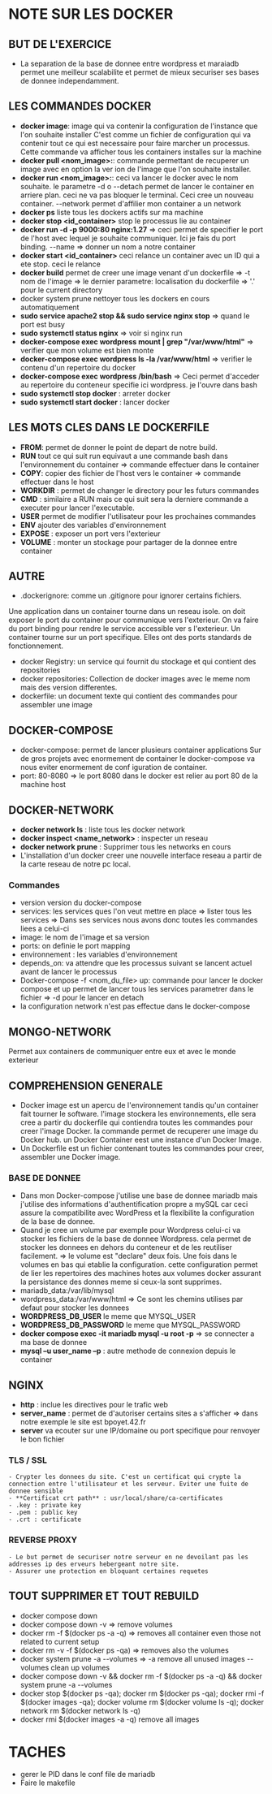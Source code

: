 
# NOTE SUR LES DOCKER

## BUT DE L'EXERCICE

- La separation de la base de donnee entre wordpress et maraiadb permet une meilleur scalabilite et permet de mieux securiser ses bases de donnee independamment.

## LES COMMANDES DOCKER

- **docker image**: image qui va contenir la configuration de l'instance que l'on souhaite installer C'est comme un fichier de configuration qui va contenir tout ce qui est necessaire pour faire marcher un processus. Cette commande va afficher tous les containers installes sur la machine
- **docker pull <nom_image>:<version>**: commande permettant de recuperer un image avec en option la ver ion de l'image que l'on souhaite installer.
- **docker run <nom_image>:<version>**: ceci va lancer le docker avec le nom souhaite. le parametre -d o --detach permet de lancer le container en arriere plan. ceci ne va pas bloquer le terminal. Ceci cree un nouveau container.
    --network permet d'affilier mon container a un network
- **docker ps** liste tous les dockers actifs sur ma machine
- **docker stop <id_container>** stop le processus lie au container
- **docker run -d -p 9000:80 nginx:1.27** => ceci permet de specifier le port de l'host avec lequel je souhaite communiquer. Ici je fais du port binding.
    --name => donner un nom a notre container
- **docker start <id_container>** ceci relance un container avec un ID qui a ete stop. ceci le relance
- **docker build** permet de creer une image venant d'un dockerfile
    => -t nom de l'image
    => le dernier parametre: localisation du dockerfile => '.' pour le current directory
- docker system prune nettoyer tous les dockers en cours automatiquement
- **sudo service apache2 stop && sudo service nginx stop** => quand le port est busy
- **sudo systemctl status nginx** => voir si nginx run
- **docker-compose exec wordpress mount | grep "/var/www/html"** => verifier que mon volume est bien monte
- **docker-compose exec wordpress ls -la /var/www/html** => verifier le contenu d'un repertoire du docker
- **docker-compose exec wordpress /bin/bash** => Ceci permet d'acceder au repertoire du conteneur specifie ici wordpress. je l'ouvre dans bash
- **sudo systemctl stop docker** : arreter docker
- **sudo systemctl start docker** : lancer docker


## LES MOTS CLES DANS LE DOCKERFILE

- **FROM**: permet de donner le point de depart de notre build.
- **RUN** tout ce qui suit run equivaut a une commande bash dans l'environnement du container 
    => commande effectuer dans le container
- **COPY**: copier des fichier de l'host vers le container
    => commande effectuer dans le host
- **WORKDIR** : permet de changer le directory pour les futurs commandes
- **CMD** : similaire a RUN mais ce qui suit sera la derniere commande a executer pour lancer l'executable.
- **USER** permet de modifier l'utilisateur pour les prochaines commandes
- **ENV** ajouter des variables d'environnement
- **EXPOSE** : exposer un port vers l'exterieur
- **VOLUME** : monter un stockage pour partager de la donnee entre container

## AUTRE

- .dockerignore: comme un .gitignore pour ignorer certains fichiers.

Une application dans un container tourne dans un reseau isole. on doit exposer le port du container pour communique vers l'exterieur. On va faire du port binding pour rendre le service accessible ver s l'exterieur. Un container tourne sur un port specifique. Elles ont des ports standards de fonctionnement.

- docker Registry: un service qui fournit du stockage et qui contient des repositories
- docker repositories: Collection de docker images avec le meme nom mais des version differentes.
- dockerfile: un document texte qui contient des commandes pour assembler une image

## DOCKER-COMPOSE

- docker-compose: permet de lancer plusieurs container applications
Sur de gros projets avec enormement de container le docker-compose va nous eviter enormement de conf iguration de container.
- port:
    80-8080 => le port 8080 dans le docker est relier au port 80 de la machine host

## DOCKER-NETWORK

- **docker network ls** : liste tous les docker network
- **docker inspect <name_network>** : inspecter un reseau
- **docker network prune** : Supprimer tous les networks en cours
- L'installation d'un docker creer une nouvelle interface reseau a partir de la carte reseau de notre pc local.

### Commandes

- version version du docker-compose
- services: les services ques l'on veut mettre en place
    => lister tous les services
    => Dans ses services nous avons donc toutes les commandes liees a celui-ci
- image: le nom de l'image et sa version
- ports: on definie le port mapping
- environnement : les variables d'environnement
- depends_on: va attendre que les processus suivant se lancent actuel avant de lancer le processus
- Docker-compose -f <nom_du_file> up: commande pour lancer le docker compose et up permet de lancer tous les services parametrer dans le fichier
    => -d pour le lancer en detach
- la configuration network n'est pas effectue dans le docker-compose

## MONGO-NETWORK

Permet aux containers de communiquer entre eux et avec le monde exterieur

## COMPREHENSION GENERALE

- Docker image est un apercu de l'environnement tandis qu'un container fait tourner le software. l'image stockera les environnements, elle sera cree a partir du dockerfile qui contiendra toutes les commandes pour creer l'image Docker. la commande <Docker pull> permet de recuperer une image du Docker hub. un Docker Container eest une instance d'un Docker Image.
- Un Dockerfile est un fichier contenant toutes les commandes pour creer, assembler une Docker image.

### BASE DE DONNEE

- Dans mon Docker-compose j'utilise une base de donnee mariadb mais j'utilise des informations d'authentification propre a mySQL car ceci assure la compatibilite avec WordPress et la flexibilite la configuration de la base de donnee.
- Quand je cree un volume par exemple pour Wordpress celui-ci va stocker les fichiers de la base de donnee Wordpress. cela permet de stocker les donnees en dehors du conteneur et de les reutiliser facilement.
    => le volume est "declare" deux fois. Une fois dans le volumes en bas qui etablie la configuration. cette configuration permet de lier les repertoires des machines hotes aux volumes docker assurant la persistance des donnes meme si ceux-la sont supprimes. 
- mariadb_data:/var/lib/mysql 
- wordpress_data:/var/www/html
    => Ce sont les chemins utilises par defaut pour stocker les donnees
- **WORDPRESS_DB_USER** le meme que MYSQL_USER
- **WORDPRESS_DB_PASSWORD** le meme que MYSQL_PASSWORD
- **docker compose exec -it mariadb mysql -u root -p** => se connecter a ma base de donnee
- **mysql –u user_name –p** : autre methode de connexion depuis le container

## NGINX    

- **http** : inclue les directives pour le trafic web
- **server_name** : permet de d'autoriser certains sites a s'afficher => dans notre exemple le site est bpoyet.42.fr
- **server** va ecouter sur une IP/domaine ou port specifique pour renvoyer le bon fichier

### TLS / SSL

    - Crypter les donnees du site. C'est un certificat qui crypte la connection entre l'utilisateur et les serveur. Eviter une fuite de donnee sensible
    - **Certificat crt path** : usr/local/share/ca-certificates
    - .key : private key
    - .pem : public key
    - .crt : certificate


### REVERSE PROXY

    - Le but permet de securiser notre serveur en ne devoilant pas les addresses ip des erveurs hebergeant notre site.
    - Assurer une protection en bloquant certaines requetes

## TOUT SUPPRIMER ET TOUT REBUILD

- docker compose down
- docker compose down -v => remove volumes
- docker rm -f $(docker ps -a -q) => removes all container even those not related to current setup
- docker rm -v -f $(docker ps -qa) => removes also the volumes
- docker system prune -a --volumes => -a remove all unused images --volumes clean up volumes
- docker compose down -v && docker rm -f $(docker ps -a -q) && docker system prune -a --volumes
- docker stop $(docker ps -qa); docker rm $(docker ps -qa); docker rmi -f $(docker images -qa); docker volume rm $(docker volume ls -q); docker network rm $(docker network ls -q)
- docker rmi $(docker images -a -q) remove all images

# TACHES

- gerer le PID dans le conf file de mariadb
- Faire le makefile